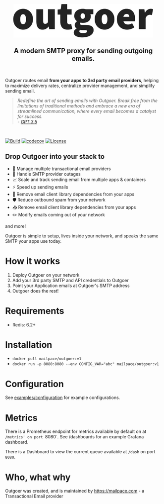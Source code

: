 <br>
<h2 align="center">
    <a href="https://outgoer.com" target="blank_"><img alt="Outgoer Logo" src="outgoer-logo.png" /></a>
    <br>
    <br>
    A modern SMTP proxy for sending outgoing emails.
</h2>
<br>


 Outgoer routes email **from your apps to 3rd party email providers**, helping to maximize delivery rates, centralize provider management, and simplify sending email.

> _Redefine the art of sending emails with Outgoer. Break free from the limitations of traditional methods and embrace a new era of streamlined communication, where every email becomes a catalyst for success._  
_\- <a href="chat.openai.com/">GPT 3.5</a>_

<br />

[![Build](https://github.com/mailpace/outgoer/actions/workflows/nodejs.yml/badge.svg)](https://github.com/mailpace/outgoer/actions/workflows/nodejs.yml)
[![codecov](https://codecov.io/gh/mailpace/outgoer/graph/badge.svg?token=YKRUO2GUPG)](https://codecov.io/gh/mailpace/outgoer)
[![License](https://img.shields.io/github/license/mailpace/outgoer)](https://github.com/mailpace/outgoer/blob/main/LICENSE)


## Drop Outgoer into your stack to 

- 📨 Manage multiple transactional email providers
- 🔌 Handle SMTP provider outages
- 📈 Scale and track sending email from multiple apps & containers
- ⚡ Speed up sending emails
- 🚀 Remove email client library dependencies from your apps
- 🛡️ Reduce outbound spam from your network
- 📥 Remove email client library dependencies from your apps
- ✏️ Modify emails coming out of your network

and more!

Outgoer is simple to setup, lives inside your network, and speaks the same SMTP your apps use today.

# How it works

1. Deploy Outgoer on your network
2. Add your 3rd party SMTP and API credentials to Outgoer
3. Point your Application emails at Outgoer's SMTP address
4. Outgoer does the rest!

# Requirements

- Redis: 6.2+

# Installation

- `docker pull mailpace/outgoer:v1`
- `docker run -p 8080:8080 --env CONFIG_VAR="abc" mailpace/outgoer:v1`

# Configuration

See [examples/configuration]() for example configurations.

# Metrics

There is a Prometheus endpoint for metrics available by default on at `/metrics' on port `8080`. See /dashboards for an example Grafana dashboard.

There is a Dashboard to view the current queue available at `/dash` on port `8080`.

# Who, what why

Outgoer was created, and is maintained by https://mailpace.com - a Transactional Email provider
